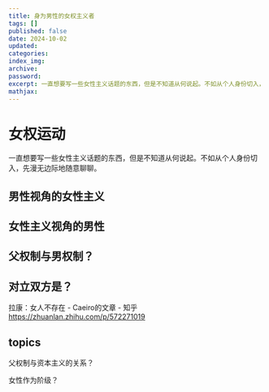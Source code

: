```yaml
---
title: 身为男性的女权主义者
tags: []
published: false
date: 2024-10-02
updated:
categories:
index_img:
archive:
password:
excerpt: 一直想要写一些女性主义话题的东西，但是不知道从何说起。不如从个人身份切入，先漫无边际地随意聊聊。
mathjax:
---
```

# 女权运动
一直想要写一些女性主义话题的东西，但是不知道从何说起。不如从个人身份切入，先漫无边际地随意聊聊。

## 男性视角的女性主义

## 女性主义视角的男性

## 父权制与男权制？


## 对立双方是？

拉康：女人不存在 - Caeiro的文章 - 知乎
https://zhuanlan.zhihu.com/p/572271019

## topics

父权制与资本主义的关系？

女性作为阶级？
